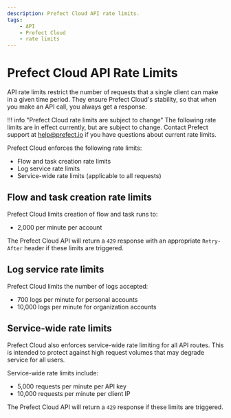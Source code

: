 ```yaml
---
description: Prefect Cloud API rate limits.
tags:
    - API
    - Prefect Cloud
    - rate limits
---
```


# Prefect Cloud API Rate Limits

API rate limits restrict the number of requests that a single client can make in a given time period. They ensure Prefect Cloud's stability, so that when you make an API call, you always get a response.

!!! info "Prefect Cloud rate limits are subject to change"
    The following rate limits are in effect currently, but are subject to change. Contact Prefect support at [help@prefect.io](mailto:help@prefect.io) if you have questions about current rate limits.

Prefect Cloud enforces the following rate limits: 

- Flow and task creation rate limits
- Log service rate limits
- Service-wide rate limits (applicable to all requests)

## Flow and task creation rate limits

Prefect Cloud limits creation of flow and task runs to: 

- 2,000 per minute per account

The Prefect Cloud API will return a `429` response with an appropriate `Retry-After` header if these limits are triggered.

## Log service rate limits

Prefect Cloud limits the number of logs accepted:

- 700 logs per minute for personal accounts
- 10,000 logs per minute for organization accounts

## Service-wide rate limits

Prefect Cloud also enforces service-wide rate limiting for all API routes. This is intended to protect against high request volumes that may degrade service for all users.

Service-wide rate limits include: 

- 5,000 requests per minute per API key 
- 10,000 requests per minute per client IP

The Prefect Cloud API will return a `429` response if these limits are triggered.